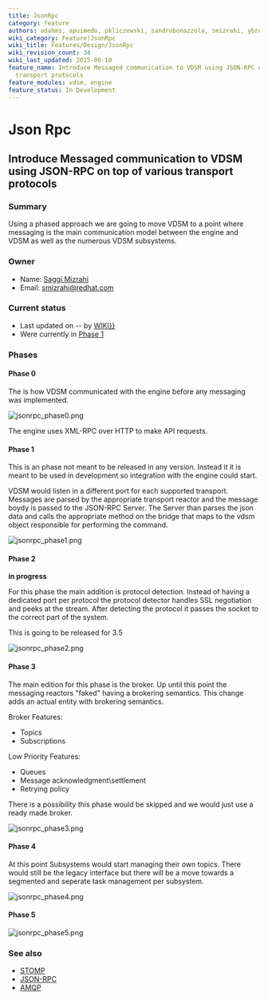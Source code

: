 ```yaml
---
title: JsonRpc
category: feature
authors: adahms, apuimedo, pkliczewski, sandrobonazzola, smizrahi, ybronhei
wiki_category: Feature|JsonRpc
wiki_title: Features/Design/JsonRpc
wiki_revision_count: 34
wiki_last_updated: 2015-06-10
feature_name: Introduce Messaged communication to VDSM using JSON-RPC on top of various
  transport protocols
feature_modules: vdsm, engine
feature_status: In Development
---
```


# Json Rpc

## Introduce Messaged communication to VDSM using JSON-RPC on top of various transport protocols

### Summary

Using a phased approach we are going to move VDSM to a point where messaging is the main communication model between the engine and VDSM as well as the numerous VDSM subsystems.

### Owner

*   Name: [ Saggi Mizrahi](User:smizrahi)
*   Email: <smizrahi@redhat.com>

### Current status

*   Last updated on -- by [ WIKI}}](User:{{urlencode:{{REVISIONUSER}})
*   Were currently in [Phase 1](#Phase_1)

### Phases

#### Phase 0

The is how VDSM communicated with the engine before any messaging was implemented.

![](jsonrpc_phase0.png "jsonrpc_phase0.png")

The engine uses XML-RPC over HTTP to make API requests.

#### Phase 1

This is an phase not meant to be released in any version. Instead it it is meant to be used in development so integration with the engine could start.

VDSM would listen in a different port for each supported transport. Messages are parsed by the appropriate transport reactor and the message boydy is passed to the JSON-RPC Server. The Server than parses the json data and calls the appropriate method on the bridge that maps to the vdsm object responsible for performing the command.

![](jsonrpc_phase1.png "jsonrpc_phase1.png")

#### Phase 2

**in progress**

For this phase the main addition is protocol detection. Instead of having a dedicated port per protocol the protocol detector handles SSL negotiation and peeks at the stream. After detecting the protocol it passes the socket to the correct part of the system.

This is going to be released for 3.5

![](jsonrpc_phase2.png "jsonrpc_phase2.png")

#### Phase 3

The main edition for this phase is the broker. Up until this point the messaging reactors "faked" having a brokering semantics. This change adds an actual entity with brokering semantics.

Broker Features:

*   Topics
*   Subscriptions

Low Priority Features:

*   Queues
*   Message acknowledgment\\settlement
*   Retrying policy

There is a possibility this phase would be skipped and we would just use a ready made broker.

![](jsonrpc_phase3.png "jsonrpc_phase3.png")

#### Phase 4

At this point Subsystems would start managing their own topics. There would still be the legacy interface but there will be a move towards a segmented and seperate task management per subsystem.

![](jsonrpc_phase4.png "jsonrpc_phase4.png")

#### Phase 5

![](jsonrpc_phase5.png "jsonrpc_phase5.png")

### See also

*   [STOMP](http://stomp.github.io)
*   [JSON-RPC](http://www.jsonrpc.org/)
*   [AMQP](http://www.amqp.org/)
